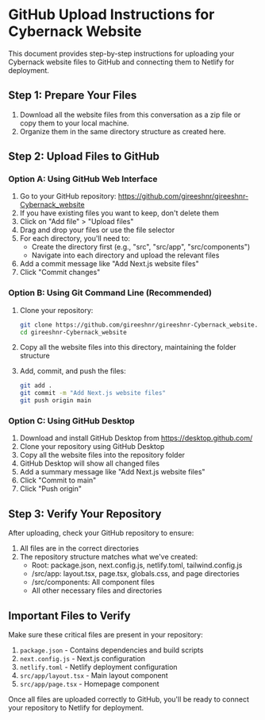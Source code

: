# GitHub Upload Instructions for Cybernack Website

This document provides step-by-step instructions for uploading your Cybernack website files to GitHub and connecting them to Netlify for deployment.

## Step 1: Prepare Your Files

1. Download all the website files from this conversation as a zip file or copy them to your local machine.
2. Organize them in the same directory structure as created here.

## Step 2: Upload Files to GitHub

### Option A: Using GitHub Web Interface

1. Go to your GitHub repository: https://github.com/gireeshnr/gireeshnr-Cybernack_website
2. If you have existing files you want to keep, don't delete them
3. Click on "Add file" > "Upload files"
4. Drag and drop your files or use the file selector
5. For each directory, you'll need to:
   - Create the directory first (e.g., "src", "src/app", "src/components")
   - Navigate into each directory and upload the relevant files
6. Add a commit message like "Add Next.js website files"
7. Click "Commit changes"

### Option B: Using Git Command Line (Recommended)

1. Clone your repository:
   ```bash
   git clone https://github.com/gireeshnr/gireeshnr-Cybernack_website.git
   cd gireeshnr-Cybernack_website
   ```

2. Copy all the website files into this directory, maintaining the folder structure
   
3. Add, commit, and push the files:
   ```bash
   git add .
   git commit -m "Add Next.js website files"
   git push origin main
   ```

### Option C: Using GitHub Desktop

1. Download and install GitHub Desktop from https://desktop.github.com/
2. Clone your repository using GitHub Desktop
3. Copy all the website files into the repository folder
4. GitHub Desktop will show all changed files
5. Add a summary message like "Add Next.js website files"
6. Click "Commit to main"
7. Click "Push origin"

## Step 3: Verify Your Repository

After uploading, check your GitHub repository to ensure:

1. All files are in the correct directories
2. The repository structure matches what we've created:
   - Root: package.json, next.config.js, netlify.toml, tailwind.config.js
   - /src/app: layout.tsx, page.tsx, globals.css, and page directories
   - /src/components: All component files
   - All other necessary files and directories

## Important Files to Verify

Make sure these critical files are present in your repository:

1. `package.json` - Contains dependencies and build scripts
2. `next.config.js` - Next.js configuration
3. `netlify.toml` - Netlify deployment configuration
4. `src/app/layout.tsx` - Main layout component
5. `src/app/page.tsx` - Homepage component

Once all files are uploaded correctly to GitHub, you'll be ready to connect your repository to Netlify for deployment.
